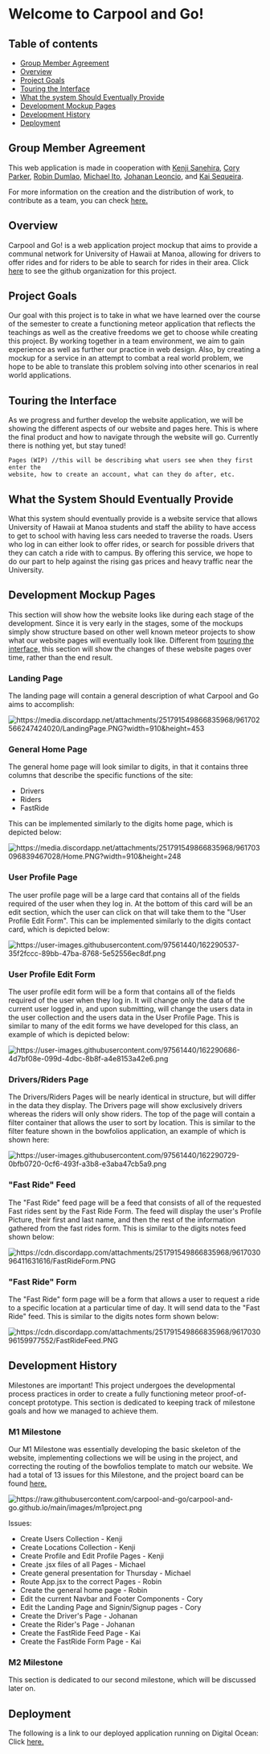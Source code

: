 # Welcome to Carpool and Go!

## Table of contents
* [Group Member Agreement](#group-member-agreement)
* [Overview](#overview)
* [Project Goals](#project-goals)
* [Touring the Interface](#touring-the-interface)
* [What the system Should Eventually Provide](#what-the-system-should-eventually-provide)
* [Development Mockup Pages](#development-mockup-pages)
* [Development History](#development-history)
* [Deployment](#deployment)

## Group Member Agreement
This web application is made in cooperation with [Kenji Sanehira](https://sanehirakenji.github.io/), [Cory Parker](https://hnlcory.github.io/), [Robin Dumlao](https://robindum.github.io/ ), [Michael Ito](https://michaelbito.github.io/), [Johanan Leoncio](https://johanancs.github.io/ ), and [Kai Sequeira](https://kaialii.github.io/).

For more information on the creation and the distribution of work, to contribute as a team, you can check [here.](https://docs.google.com/document/d/1YAd3LihnKsh5QRUVU11w1N1Rn5ffM7UGuOMRcv6_smM/edit?usp=sharing)

## Overview
Carpool and Go! is a web application project mockup that aims to provide a communal network for University of Hawaii at Manoa, allowing for drivers to offer rides and for riders to be able to search for rides in their area. Click [here](https://github.com/carpool-and-go) to see the github organization for this project.

## Project Goals
Our goal with this project is to take in what we have learned over the course of the semester to create a functioning meteor application that reflects the teachings as well as the creative freedoms we get to choose while creating this project. By working together in a team environment, we aim to gain experience as well as further our practice in web design. Also, by creating a mockup for a service in an attempt to combat a real world problem, we hope to be able to translate this problem solving into other scenarios in real world applications.

## Touring the Interface
As we progress and further develop the website application, we will be showing the different aspects of our website and pages here. This is where the final product and how to navigate through the website will go. Currently there is nothing yet, but stay tuned!

    Pages (WIP) //this will be describing what users see when they first enter the
    website, how to create an account, what can they do after, etc.

## What the System Should Eventually Provide
What this system should eventually provide is a website service that allows University of Hawaii at Manoa students and staff the ability to have access to get to school with having less cars needed to traverse the roads. Users who log in can either look to offer rides, or search for possible drivers that they can catch a ride with to campus. By offering this service, we hope to do our part to help against the rising gas prices and heavy traffic near the University.

## Development Mockup Pages
This section will show how the website looks like during each stage of the development. Since it is very early in the stages, some of the mockups simply show structure based on other well known meteor projects to show what our website pages will eventually look like. Different from [touring the interface,](#touring-the-interface) this section will show the changes of these website pages over time, rather than the end result.

### Landing Page
The landing page will contain a general description of what Carpool and Go aims to accomplish:

<img src="../images/LandingPage.PNG" alt="https://media.discordapp.net/attachments/251791549866835968/961702566247424020/LandingPage.PNG?width=910&height=453"/>

### General Home Page
The general home page will look similar to digits, in that it contains three columns that describe the specific functions of the site:
* Drivers
* Riders
* FastRide

This can be implemented similarly to the digits home page, which is depicted below:

<img src="../images/Home.png" alt="https://media.discordapp.net/attachments/251791549866835968/961703096839467028/Home.PNG?width=910&height=248"/>

### User Profile Page
The user profile page will be a large card that contains all of the fields required of the user when they log in. At the bottom of this card will be an edit section, which the user can click on that will take them to the "User Profile Edit Form".
This can be implemented similarly to the digits contact card, which is depicted below:

<img src="../images/UserProf.PNG" alt="https://user-images.githubusercontent.com/97561440/162290537-35f2fccc-89bb-47ba-8768-5e52556ec8df.png">

### User Profile Edit Form
The user profile edit form will be a form that contains all of the fields required of the user when they log in. It will change only the data of the current user logged in, and upon submitting, will change the users data in the user collection and the users data in the User Profile Page.
This is similar to many of the edit forms we have developed for this class, an example of which is depicted below:

<img src="../images/EditProf.PNG" alt='https://user-images.githubusercontent.com/97561440/162290686-4d7bf08e-099d-4dbc-8b8f-a4e8153a42e6.png'>

### Drivers/Riders Page
The Drivers/Riders Pages will be nearly identical in structure, but will differ in the data they display. The Drivers page will show exclusively drivers whereas the riders will only show riders. The top of the page will contain a filter container that allows the user to sort by location.
This is similar to the filter feature shown in the bowfolios application, an example of which is shown here:

<img src="../images/Filter.PNG" alt="https://user-images.githubusercontent.com/97561440/162290729-0bfb0720-0cf6-493f-a3b8-e3aba47cb5a9.png">

### "Fast Ride" Feed
The "Fast Ride" feed page will be a feed that consists of all of the requested Fast rides sent by the Fast Ride Form. The feed will display the user's Profile Picture, their first and last name, and then the rest of the information gathered from the fast rides form.
This is similar to the digits notes feed shown below:

<img src="../images/FastRideForm.PNG" alt='https://cdn.discordapp.com/attachments/251791549866835968/961703096411631616/FastRideForm.PNG'>

### "Fast Ride" Form
The "Fast Ride" form page will be a form that allows a user to request a ride to a specific location at a particular time of day. It will send data to the "Fast Ride" feed.
This is similar to the digits notes form shown below:

<img src="../images/FastRideFeed.PNG" alt='https://cdn.discordapp.com/attachments/251791549866835968/961703096159977552/FastRideFeed.PNG'>

## Development History
Milestones are important! This project undergoes the developmental process practices in order to create a fully functioning meteor proof-of-concept prototype. This section is dedicated to keeping track of milestone goals and how we managed to achieve them.

### M1 Milestone
Our M1 Milestone was essentially developing the basic skeleton of the website, implementing collections we will be using in the project, and correcting the routing of the bowfolios template to match our website. We had a total of 13 issues for this Milestone, and the project board can be found [here.](https://github.com/carpool-and-go/carpool-and-go/projects/1) 

<img src="../images/m1project.png" alt='https://raw.githubusercontent.com/carpool-and-go/carpool-and-go.github.io/main/images/m1project.png'>

Issues:
* Create Users Collection - Kenji
* Create Locations Collection - Kenji
* Create Profile and Edit Profile Pages - Kenji
* Create .jsx files of all Pages - Michael
* Create general presentation for Thursday - Michael
* Route App.jsx to the correct Pages - Robin
* Create the general home page - Robin
* Edit the current Navbar and Footer Components - Cory
* Edit the Landing Page and Signin/Signup pages - Cory
* Create the Driver's Page - Johanan
* Create the Rider's Page - Johanan
* Create the FastRide Feed Page - Kai
* Create the FastRide Form Page - Kai

### M2 Milestone
This section is dedicated to our second milestone, which will be discussed later on.

## Deployment
The following is a link to our deployed application running on Digital Ocean:
Click [here.](http://167.71.66.48/)
